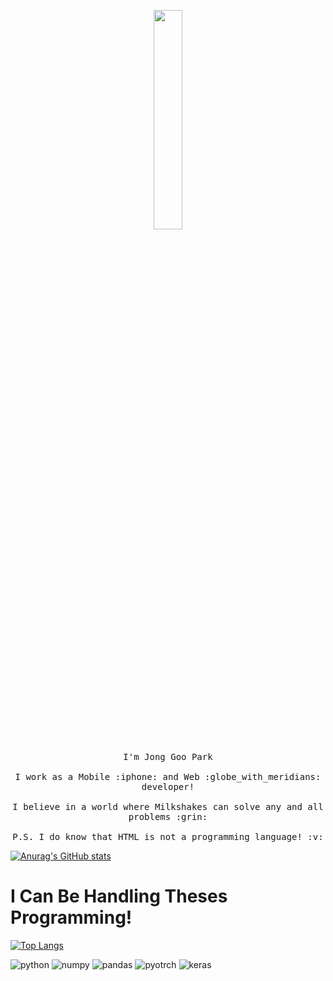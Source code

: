 <p align="center">
  <img src="https://media.giphy.com/media/MeJgB3yMMwIaHmKD4z/giphy.gif" width="30%">
  <br><br>
  <samp>
    I'm Jong Goo Park 
    <br><br>
    I work as a Mobile :iphone: and Web :globe_with_meridians: developer!
    <br><br>
    I believe in a world where Milkshakes can solve any and all problems :grin:
    <br><br>
    P.S. I do know that HTML is not a programming language! :v:
  </samp>
</p>


[![Anurag's GitHub stats](https://github-readme-stats.vercel.app/api?username=jgp505&show_icons=true&theme=merko)](https://github.com/anuraghazra/github-readme-stats)

# I Can Be Handling Theses Programming!
[![Top Langs](https://github-readme-stats.vercel.app/api/top-langs/?username=jgp505&layout=compact&theme=merko&langs_count=3)](https://github.com/anuraghazra/github-readme-stats)

![python](https://img.shields.io/badge/Python-FFD43B?style=for-the-badge&logo=python&logoColor=blue)
![numpy](https://img.shields.io/badge/Numpy-777BB4?style=for-the-badge&logo=numpy&logoColor=white)
![pandas](https://img.shields.io/badge/Pandas-2C2D72?style=for-the-badge&logo=pandas&logoColor=white)
![pyotrch](https://img.shields.io/badge/PyTorch-EE4C2C?style=for-the-badge&logo=pytorch&logoColor=white)
![keras](https://img.shields.io/badge/Keras-FF0000?style=for-the-badge&logo=keras&logoColor=white)